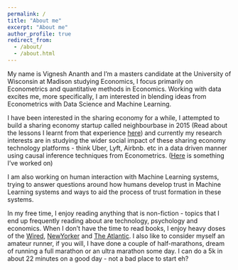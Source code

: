 ```yaml
---
permalink: /
title: "About me"
excerpt: "About me"
author_profile: true
redirect_from: 
  - /about/
  - /about.html
---
```


My name is Vignesh Ananth and I’m a masters candidate at the University of Wisconsin at Madison studying Economics, I focus primarily on Econometrics and quantitative methods in Economics. Working with data excites me, more specifically, I am interested in blending ideas from Econometrics with Data Science and Machine Learning. 

I have been interested in the sharing economy for a while, I attempted to build a sharing economy startup called neighbourbase in 2015 (Read about the lessons I learnt from that experience [here](/posts/2017/12/neighbourbaselessons/)) and currently my research interests are in studying the wider social impact of these sharing economy technology platforms - think Uber, Lyft, Airbnb. etc in a data driven manner using causal inference techniques from Econometrics. ([Here](http://www.vigneshananth.com/posts/2018/ridesharingtrafficcongestion) is something I’ve worked on)

I am also working on human interaction with Machine Learning systems, trying to answer questions around how humans develop trust in Machine Learning systems and ways to aid the process of trust formation in these systems.

In my free time, I enjoy reading anything that is non-fiction - topics that I end up frequently reading about are technology, psychology and economics. When I don’t have the time to read books, I enjoy heavy doses of the [Wired](http://www.wired.com), [NewYorker](http://www.newyorker.com) and [The Atlantic](http://www.theatlantic.com). I also like to consider myself an amateur runner, if you will, I have done a couple of half-marathons, dream of running a full marathon or an ultra marathon some day. I can do a 5k in about 22 minutes on a good day - not a bad place to start eh?
